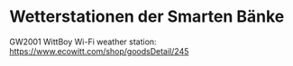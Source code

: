 # Wetterstationen der Smarten Bänke
GW2001 WittBoy Wi-Fi weather station: https://www.ecowitt.com/shop/goodsDetail/245